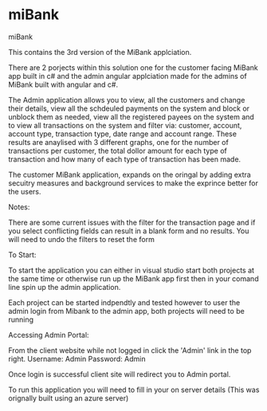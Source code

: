 # miBank
miBank

This contains the 3rd version of the MiBank applciation. 

There are 2 porjects within this solution one for the customer facing MiBank app built in c# and the admin angular applciation made for the admins of MiBank built with angular and c#.

The Admin application allows you to view, all the customers and change their details, view all the schdeuled payments on the system and block or unblock them as needed, view all the registered payees on the system and to view all transactions on the system and filter via: customer, account, account type, transaction type, date range and account range. These results are anaylised with 3 different graphs, one for the number of transactions per customer, the total dollor amount for each type of transaction and how many of each type of transaction has been made.

The customer MiBank application, expands on the oringal by adding extra secuitry measures and background services to make the exprince better for the users.

Notes:

There are some current issues with the filter for the transaction page and if you select conflicting fields can result in a blank form and no results. You will need to undo the filters to reset the form

To Start: 

To start the application you can either in visual studio start both projects at the same time or otherwise run up the MiBank app first then in your comand line spin up the admin application. 

Each project can be started indpendtly and tested however to user the admin login from Mibank to the admin app, both projects will need to be running

Accessing Admin Portal:

From the client website while not logged in click the 'Admin' link in the top right.
Username: Admin
Password: Admin

Once login is successful client site will redirect you to Admin portal.

To run this application you will need to fill in your on server details (This was orignally built using an azure server)
